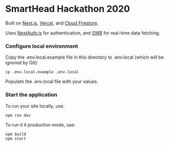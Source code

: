 # SmartHead Hackathon 2020

Built on [Next.js](https://nextjs.org/), [Vercel](https://vercel.com/), and [Cloud Firestore](https://firebase.google.com/products/firestore/).

Uses [NextAuth.js](https://next-auth.js.org/) for authentication, and [SWR](https://swr.vercel.app/) for real-time data fetching.


### Configure local environment

Copy the .env.local.example file in this directory to .env.local (which will be ignored by Git):

    cp .env.local.example .env.local

Populate the .env.local file with your values.


### Start the application

To run your site locally, use:

    npm run dev


To run it it production mode, use:

    npm build
    npm start
